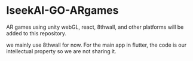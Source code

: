 # IseekAI-GO-ARgames

AR games using unity webGL, react, 8thwall, and other platforms will be added to this repository.

we mainly use 8thwall for now. For the main app in flutter, the code is our intellectual property so we are not sharing it.
